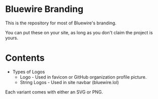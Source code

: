 # Bluewire Branding
This is the repository for most of Bluewire's branding.

You can put these on your site, as long as you don't claim the project is yours.
# Contents
- Types of Logos
  - Logo - Used in favicon or GitHub organization profile picture.
  - String Logos - Used in site navbar (bluewire.lol)

 Each variant comes with either an SVG or PNG.
